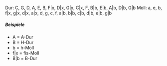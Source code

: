 Dur: C, G, D, A, E, B, F|x, D|x, G|x, C|x, F, B|b, E|b, A|b, D|b, G|b 
Moll: a, e, b, f|x, g|x, d|x, a|x, d, g, c, f, a|b, b|b, c|b, d|b, e|b, g|b  
  

##### Beispiele

- A = A-Dur  
- B = H-Dur 
- b = h-Moll 
- f|x = fis-Moll 
- B|b = B-Dur